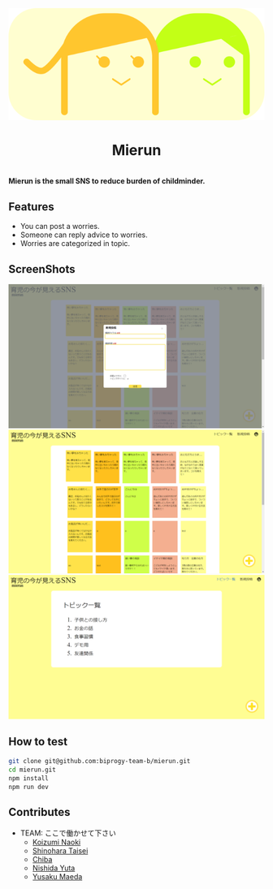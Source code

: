 <p align="center">
  <img src="./src/assets/mierun.svg">
  <samp>
    <b>
      <h1 align="center">
        Mierun
      </h1>
    <br>
      Mierun is the small SNS to reduce burden of childminder.
    </b>
  </samp>
</p>

## Features

- You can post a worries.
- Someone can reply advice to worries.
- Worries are categorized in topic.

## ScreenShots

<img src="./src/assets/screenshot_modal_new.png">
<img src="./src/assets/screenshot_top.png">
<img src="./src/assets/screenshot_topic.png">

## How to test

```sh
git clone git@github.com:biprogy-team-b/mierun.git
cd mierun.git
npm install
npm run dev
```

## Contributes

- TEAM: ここで働かせて下さい
  - [Koizumi Naoki](mailto:koizumi@ss.cs.osaka-u.ac.jp)
  - [Shinohara Taisei](mailto:taisei.shinohara1329@gmail.com)
  - [Chiba](mailto:chiba4729@gmail.com)
  - [Nishida Yuta](mailto:ypmtk437.0209@gmail.com)
  - [Yusaku Maeda](mailto:yuni.hutsuka@amanoji-studio.com)
